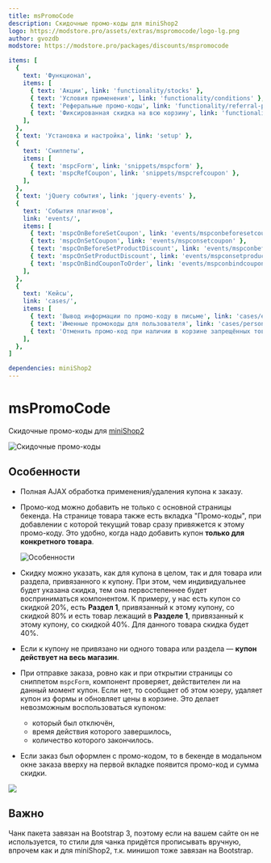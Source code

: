 ```yaml
---
title: msPromoCode
description: Скидочные промо-коды для miniShop2
logo: https://modstore.pro/assets/extras/mspromocode/logo-lg.png
author: gvozdb
modstore: https://modstore.pro/packages/discounts/mspromocode

items: [
  {
    text: 'Функционал',
    items: [
      { text: 'Акции', link: 'functionality/stocks' },
      { text: 'Условия применения', link: 'functionality/conditions' },
      { text: 'Реферальные промо-коды', link: 'functionality/referral-promo-codes' },
      { text: 'Фиксированная скидка на всю корзину', link: 'functionality/fixed-cart-discount' },
    ],
  },
  { text: 'Установка и настройка', link: 'setup' },
  {
    text: 'Сниппеты',
    items: [
      { text: 'mspcForm', link: 'snippets/mspcform' },
      { text: 'mspcRefCoupon', link: 'snippets/mspcrefcoupon' },
    ],
  },
  { text: 'jQuery события', link: 'jquery-events' },
  {
    text: 'События плагинов',
    link: 'events/',
    items: [
      { text: 'mspcOnBeforeSetCoupon', link: 'events/mspconbeforesetcoupon' },
      { text: 'mspcOnSetCoupon', link: 'events/mspconsetcoupon' },
      { text: 'mspcOnBeforeSetProductDiscount', link: 'events/mspconbeforesetproductdiscount' },
      { text: 'mspcOnSetProductDiscount', link: 'events/mspconsetproductdiscount' },
      { text: 'mspcOnBindCouponToOrder', link: 'events/mspconbindcoupontoorder' },
    ],
  },
  {
    text: 'Кейсы',
    link: 'cases/',
    items: [
      { text: 'Вывод информации по промо-коду в письме', link: 'cases/email-inform' },
      { text: 'Именные промокоды для пользователя', link: 'cases/personalized-promo-codes' },
      { text: 'Отменить промо-код при наличии в корзине запрещённых товаров', link: 'cases/cancel-promo-code' },
    ],
  },
]

dependencies: miniShop2
---
```


# msPromoCode

Скидочные промо-коды для [miniShop2][1]

![Скидочные промо-коды](https://file.modx.pro/files/4/d/1/4d1b1efb5043b39395279a1931e38064.png)

## Особенности

- Полная AJAX обработка применения/удаления купона к заказу.

- Промо-код можно добавить не только с основной страницы бекенда. На странице товара также есть вкладка "Промо-коды", при добавлении с которой текущий товар сразу привяжется к этому промо-коду. Это удобно, когда надо добавить купон **только для конкретного товара**.

    ![Особенности](https://file.modx.pro/files/9/9/f/99f933c6bede012de67addc87f8fcf39.png)

- Скидку можно указать, как для купона в целом, так и для товара или раздела, привязанного к купону. При этом, чем индивидуальнее будет указана скидка, тем она первостепеннее будет восприниматься компонентом. К примеру, у нас есть купон со скидкой 20%, есть **Раздел 1**, привязанный к этому купону, со скидкой 80% и есть товар лежащий в **Разделе 1**, привязанный к этому купону, со скидкой 40%. Для данного товара скидка будет 40%.

- Если к купону не привязано ни одного товара или раздела — **купон действует на весь магазин**.

- При отправке заказа, ровно как и при открытии страницы со сниппетом `mspcForm`, компонент проверяет, действителен ли на данный момент купон. Если нет, то сообщает об этом юзеру, удаляет купон из формы и обновляет цены в корзине. Это делает невозможным воспользоваться купоном:
  - который был отключён,
  - время действия которого завершилось,
  - количество которого закончилось.

- Если заказ был оформлен с промо-кодом, то в бекенде в модальном окне заказа вверху на первой вкладке появится промо-код и сумма скидки.

[![](https://file.modx.pro/files/8/4/8/848c52f4c835c232e6874d3e591ca5b7.png)](https://file.modx.pro/files/8/4/8/848c52f4c835c232e6874d3e591ca5b7.png)

## Важно

Чанк пакета завязан на Bootstrap 3, поэтому если на вашем сайте он не используется, то стили для чанка придётся прописывать вручную, впрочем как и для miniShop2, т.к. минишоп тоже завязан на Bootstrap.

[1]: /components/minishop2/
